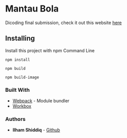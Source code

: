# Mantau Bola

Dicoding final submission, check it out this website [here](https://happyrestaurant373.web.app/)

## Installing

Install this project with npm Command Line

```
npm install
```

```
npm build
```

```
npm build-image
```

### Built With

* [Webpack](https://webpack.js.org/) - Module bundler
* [Workbox](https://developers.google.com/web/tools/workbox)

### Authors

* **Ilham Shiddiq** - [Github](https://github.com/IlhamShiddiq)
